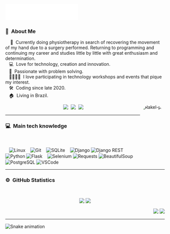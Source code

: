 
<img src="images/svg/header.svg"></img>

### :space_invader: &nbsp;About Me

&nbsp;&nbsp;&nbsp; 💪 &nbsp;Currently doing physiotherapy in search of recovering the movement of my hand due to a surgery performed. Returning to programming and continuing my career and studies little by little with great enthusiasm and determination.\
&nbsp;&nbsp;&nbsp;:computer: &nbsp;Love for technology, creation and innovation.\
&nbsp;&nbsp;&nbsp;🧮 &nbsp;Passionate with problem solving.\
&nbsp;&nbsp;&nbsp;👨‍👩‍👧‍👦 &nbsp;I love participating in technology workshops and events that pique my interest.\
&nbsp;&nbsp;&nbsp;:hammer_and_wrench: &nbsp;Coding since late 2020.\
&nbsp;&nbsp;&nbsp;:house: &nbsp;Living in Brazil.
 
<div align="center">
  <img align="right" alt="Rakel-pic" height="152" style="border-radius:50px;"src="https://media.discordapp.net/attachments/384756018799706123/995364104640409721/me.png?width=423&height=423">
  <a href="https://github.com/RakelMacedo/" target="_blank"><img src="https://img.shields.io/badge/GitHub-100000?style=for-the-badge&logo=github&logoColor=white" target="_blank"></a>
  <a href="https://www.linkedin.com/in/rakel-macedo-456a76204/" target="_blank"><img src="https://img.shields.io/badge/-LinkedIn-%230077B5?style=for-the-badge&logo=linkedin&logoColor=white" target="_blank"></a> 
  <a href = "mailto:rakelmacedo.job@gmail.com"><img src="https://img.shields.io/badge/-Gmail-%23333?style=for-the-badge&logo=gmail&logoColor=white" target="_blank"></a>
</div>
 
<hr/>
 
  ### :computer: &nbsp;Main tech knowledge
  <br/>
 
<div style="display: inline_block"><br>
    <img align="center" alt="Linux"src="https://img.shields.io/badge/Linux-100000?style=flat&logo=linux&logoColor=white">
    <img align="center" alt="Git"src="https://img.shields.io/badge/Git-E34F26?style=flat&logo=git&logoColor=white">
    <img align="center" alt="SQLite"src="https://img.shields.io/badge/-SQLite-191970?style=flat&logo=sqlite&logoColor=white">
    <img align="center" alt="Django"src="https://img.shields.io/badge/-Django-2E8B57?style=flat&logo=django">
    <img align="center" alt="Django REST" src="https://img.shields.io/badge/Django-REST-RESTDCDCDC?style=flat&ogo=flask&logoColor=black">
    <img align="center" alt="Python"src="https://img.shields.io/badge/-Python-%230077B5?style=flat&logo=python&logoColor=white">
    <img align="center" alt="Flask" src="https://img.shields.io/badge/Flask-DCDCDC?style=flat&ogo=flask&logoColor=black">
    <img align="center" alt="Selenium" src="https://img.shields.io/badge/Selenium-32CD32?style=flat&logo=selenium&logoColor=white">
    <img align="center" alt="Requests" src="https://img.shields.io/badge/Requests-777BB4?style=flat&ogo=requests&logoColor=black">
    <img align="center" alt="BeautifulSoup" src="https://img.shields.io/badge/BeautifulSoup-DCDCDC?style=flat&ogo=soup&logoColor=black">
    <img align="center" alt="PostgreSQL"src="https://img.shields.io/badge/PostgreSQL-4169E1?style=flat&logo=postgresql&logoColor=white">
    <img align="center" alt="VSCode" src="https://img.shields.io/badge/VSCode-007ACC?style=flat&logo=visual-studio-code&logoColor=white">
</div>
 
<hr/>
 
  ### :gear: &nbsp;GitHub Statistics
  <br/>
    <p align="center">
       <img height="145px" src="https://github-readme-stats.vercel.app/api?username=RakelMacedo&show_icons=true&include_all_commits=true&count_private=true&theme=react&hide_border=true&bg_color=0D1117&title_color=7217D4&icon_color=7217D4" />         
       <img height="145px" src="https://github-readme-stats.vercel.app/api/top-langs/?username=RakelMacedo&langs_count=10&layout=compact&theme=react&hide_border=true&bg_color=0D1117&title_color=7217D4&icon_color=7217D4" />
    </p>

<p align="right">
<img src="https://komarev.com/ghpvc/?username=RakelMacedo&style=plastic&label=Views"><img>
<img src="https://badges.pufler.dev/visits/RakelMacedo/RakelMacedo?color=black&logo=github" />
</p>

<hr/>
 
 ![Snake animation](https://github.com/RakelMacedo/RakelMacedo/blob/output/github-contribution-grid-snake.svg)
